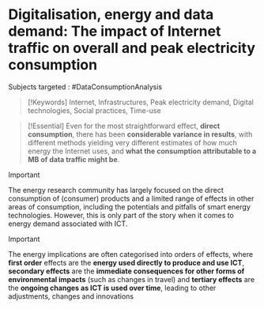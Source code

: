 #  Digitalisation, energy and data demand: The impact of Internet traffic on overall and peak electricity consumption

Subjects targeted : #DataConsumptionAnalysis

>[!Keywords]
> Internet, Infrastructures, Peak electricity demand, Digital technologies, Social practices, Time-use

>[!Essential]
>Even for the most straightforward effect, **direct consumption**, there has been **considerable variance in results**, with different methods yielding very different estimates of how much energy the Internet uses, and **what the consumption attributable to a MB of data traffic might be**.


>[!Important]
>The energy research community has largely focused on the direct consumption of (consumer) products and a limited range of effects in other areas of consumption, including the potentials and pitfalls of smart energy technologies. However, this is only part of the story when it comes to energy demand associated with ICT.

>[!Important]
>  The energy implications are often categorised into orders of effects, where **first order** effects are the **energy used directly to produce and use ICT**, **secondary effects** are the **immediate consequences for other forms of environmental impacts** (such as changes in travel) and **tertiary effects** are the **ongoing changes as ICT is used over time**, leading to other adjustments, changes and innovations


